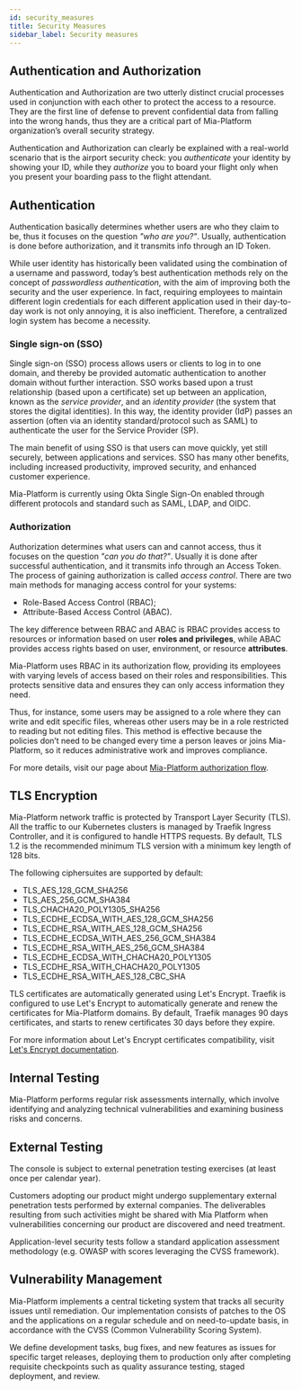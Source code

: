 ```yaml
---
id: security_measures
title: Security Measures
sidebar_label: Security measures
---
```


## Authentication and Authorization

Authentication and Authorization are two utterly distinct crucial processes used in conjunction with each other to protect the access to a resource. They are the first line of defense to prevent confidential data from falling into the wrong hands, thus they are a critical part of Mia-Platform organization’s overall security strategy.

Authentication and Authorization can clearly be explained with a real-world scenario that is the airport security check: you *authenticate* your identity by showing your ID, while they *authorize* you to board your flight only when you present your boarding pass to the flight attendant.

## Authentication

Authentication basically determines whether users are who they claim to be, thus it focuses on the question *"who are you?"*. Usually, authentication is done before authorization, and it transmits info through an ID Token.

While user identity has historically been validated using the combination of a username and password, today’s best authentication methods rely on the concept of *passwordless authentication*, with the aim of improving both the security and the user experience. In fact, requiring employees to maintain different login credentials for each different application used in their day-to-day work is not only annoying, it is also inefficient. Therefore, a centralized login system has become a necessity.

### Single sign-on (SSO)

Single sign-on (SSO) process allows users or clients to log in to one domain, and thereby be provided automatic authentication to another domain without further interaction. SSO works based upon a trust relationship (based upon a certificate) set up between an application, known as the *service provider*, and an *identity provider* (the system that stores the digital identities). In this way, the identity provider (IdP) passes an assertion (often via an identity standard/protocol such as SAML) to authenticate the user for the Service Provider (SP).

The main benefit of using SSO is that users can move quickly, yet still securely, between applications and services. SSO has many other benefits, including increased productivity, improved security, and enhanced customer experience.

Mia-Platform is currently using Okta Single Sign-On enabled through different protocols and standard such as SAML, LDAP, and OIDC.

### Authorization

Authorization determines what users can and cannot access, thus it focuses on the question *"can you do that?"*. Usually it is done after successful authentication, and it transmits info through an Access Token. The process of gaining authorization is called *access control*. There are two main methods for managing access control for your systems:

- Role-Based Access Control (RBAC);
- Attribute-Based Access Control (ABAC).

The key difference between RBAC and ABAC is RBAC provides access to resources or information based on user **roles and privileges**, while ABAC provides access rights based on user, environment, or resource **attributes**.

Mia-Platform uses RBAC in its authorization flow, providing its employees with varying levels of access based on their roles and responsibilities. This protects sensitive data and ensures they can only access information they need.

Thus, for instance, some users may be assigned to a role where they can write and edit specific files, whereas other users may be in a role restricted to reading but not editing files. This method is effective because the policies don’t need to be changed every time a person leaves or joins Mia-Platform, so it reduces administrative work and improves compliance.

For more details, visit our page about [Mia-Platform authorization flow](/development_suite/set-up-infrastructure/authorization-flow.md).

##  TLS Encryption

Mia-Platform network traffic is protected by Transport Layer Security (TLS). All the traffic to our Kubernetes clusters is managed by Traefik Ingress Controller, and it is configured to handle HTTPS requests. By default, TLS 1.2 is the recommended minimum TLS version with a minimum key length of 128 bits.

The following ciphersuites are supported by default:  

- TLS_AES_128_GCM_SHA256
- TLS_AES_256_GCM_SHA384
- TLS_CHACHA20_POLY1305_SHA256
- TLS_ECDHE_ECDSA_WITH_AES_128_GCM_SHA256
- TLS_ECDHE_RSA_WITH_AES_128_GCM_SHA256
- TLS_ECDHE_ECDSA_WITH_AES_256_GCM_SHA384
- TLS_ECDHE_RSA_WITH_AES_256_GCM_SHA384
- TLS_ECDHE_ECDSA_WITH_CHACHA20_POLY1305
- TLS_ECDHE_RSA_WITH_CHACHA20_POLY1305
- TLS_ECDHE_RSA_WITH_AES_128_CBC_SHA
  
TLS certificates are automatically generated using Let's Encrypt. Traefik is configured to use Let's Encrypt to automatically generate and renew the certificates for Mia-Platform domains. By default, Traefik manages 90 days certificates, and starts to renew certificates 30 days before they expire.

For more information about Let's Encrypt certificates compatibility, visit [Let's Encrypt documentation](https://letsencrypt.org/docs/certificate-compatibility/).

## Internal Testing

Mia-Platform performs regular risk assessments internally, which involve identifying and analyzing technical vulnerabilities and examining business risks and concerns.

## External Testing

The console is subject to external penetration testing exercises (at least once per calendar year).

Customers adopting our product might undergo supplementary external penetration tests performed by external companies. The deliverables resulting from such activities might be shared with Mia Platform when vulnerabilities concerning our product are discovered and need treatment.

Application-level security tests follow a standard application assessment methodology (e.g. OWASP with scores leveraging the CVSS framework).

## Vulnerability Management

Mia-Platform implements a central ticketing system that tracks all security issues until remediation. Our implementation consists of patches to the OS and the applications on a regular schedule and on need-to-update basis, in accordance with the CVSS (Common Vulnerability Scoring System).

We define development tasks, bug fixes, and new features as issues for specific target releases, deploying them to production only after completing requisite checkpoints such as quality assurance testing, staged deployment, and review.